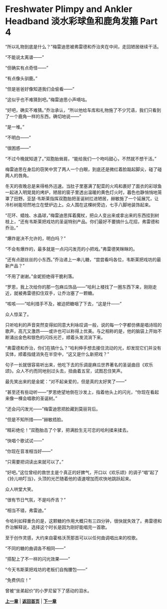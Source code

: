 # Freshwater Plimpy and Ankler Headband 淡水彩球鱼和鹿角发箍 Part 4

“所以礼物到底是什么？”梅雷迪思被弗雷德和乔治夹在中间，走回陋居继续干活。

“不能说太离谱——”

“但确实有点奇怪——”

“有点像头驯鹿。”

“但是爸爸好像知道我们会偷看——”

“这似乎也不难猜到吧。”梅雷迪思小声嘀咕。

“好吧，确实不难猜。”乔治承认，“所以他给车库和礼物施了不少咒语，我们只看到了一个鹿角一样的东西，确切地说——”

“是一堆。”

“不明白——”

“很困惑——”

“不过今晚就知道了。”双胞胎耸肩，“能给我们一个吻吗甜心，不然就不想干活。”

梅雷迪思在身后的窃笑中赏了两人一个白眼，到底还是微红着脸踮起脚尖，碰了碰两人的唇角。

冬天的夜晚总是来得格外迅速。当肚子里塞满了配菜的火鸡和裹好了面衣的彩球鱼一起进入明晃晃的烤炉，陋居的窗子里透出温暖的黄色灯火时，暮色也静悄悄地笼罩了田野。亚瑟·韦斯莱指挥双胞胎把圣诞树扛进陋居，赫敏施了一个延展咒，让冷杉树能坦然地立在壁炉边上。众人围在这棵树旁边，七手八脚地装饰起来。

“花环、蜡烛、水晶球，”梅雷迪思挥着魔杖，把众人变出来或拿出来的东西挂到树枝上，“还有韦斯莱把戏坊的圣诞特别产品。你们最好不要搞什么花招，弗雷德和乔治。”

“爆炸是决不允许的，明白吗？”

“不会有爆炸的，最多就是一点闪闪发亮的小把戏。”弗雷德笑眯眯的。

“还有点甜丝丝的小东西。”乔治递上一串儿糖，“尝尝看吗各位，韦斯莱把戏坊的最新产品？”

“不用了谢谢。”金妮拒绝得干脆利落。

“罗恩，我上次给你的那一包麻瓜饰品——”哈利上楼找了一圈东西下来，刚刚走近，就被弗雷德扣住双手，让乔治塞了一颗糖。

“咳咳——”哈利措手不及，被迫把糖咽了下去，“这是什——”

众人惊呆了。

只听哈利的声音突然变得如同意大利咏叹调一般，说的每一个字都仿佛是唱诗班的歌声，高亢又激昂——或许也可以称得上优美。与之相称的是，他的脑袋上开始不断涌出金色和银色的闪烁光芒，顺着头发流淌下来。

“弗雷德和乔治，你们在搞什么？”哈利伸手想去接住流动的光，却发现它们并没有实体，顺着指缝消失在半空中，“这又是什么新把戏？”

句子一长就很容易听出来，他吃下去的乐调是麻瓜世界著名的圣诞曲目《欢乐颂》。众人不约而同地别过头去，扭曲着五官，试图忍住笑声。

最先笑出来的是金妮：“对不起亲爱的，但是真的太好笑了——”

“甚至还有些动听——”罗恩绝望地倒在沙发上，指着他头上的闪光，“你现在看起来像一棵会唱歌的圣诞树。”

“还会闪闪发光——”梅雷迪思把脸藏到莫丽背后。

“但是不知所措——”赫敏捂脸。

“精彩绝伦！”双胞胎击了个掌，把满脸生无可恋的哈利揉来揉去。

“快唱个歌试试——”

“你现在音准相当好——”

“只需要把词读出来就可以了。”

“好吧。”这位曾经的救世主是个真正的好脾气，开口以《欢乐颂》的调子“唱”起了《铃儿响叮当》，头顶的光芒随着他的语速增加而欢快地跳跃起来。

众人哄堂大笑。

“很有节日气氛，不是吗乔吉？”

“相当不错，弗雷迪。”

令哈利如释重负的是，这颗糖的作用大概只有三四分钟，很快就失效了。弗雷德和乔治解释说，选择这个时长是因为刚好能唱完一首歌。

至于创作灵感，大约来自霍格沃茨那首可以以任何曲调唱出来的校歌。

“不同的糖的曲调各不相同——”

“搭配上了不一样的闪光效果——”

“今天韦斯莱把戏坊的老板们自掏腰包——”

“免费供应！”

曾被“坐弟起价”的小罗尼留下了感动的泪水。

**[上一章](Part3.md)**
|
**[返回首页](README.md)**
|
**[下一章](Part5.md)**
